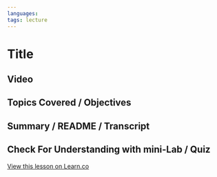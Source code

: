 ```yaml
---
languages: 
tags: lecture
---
```


# Title

## Video

## Topics Covered / Objectives

## Summary / README / Transcript

## Check For Understanding with mini-Lab / Quiz

<a href='https://learn.co/lessons/ruby-lecture-asset-pipeline' data-visibility='hidden'>View this lesson on Learn.co</a>
